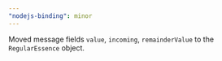 ```yaml
---
"nodejs-binding": minor
---
```


Moved message fields `value`, `incoming`, `remainderValue` to the `RegularEssence` object.

